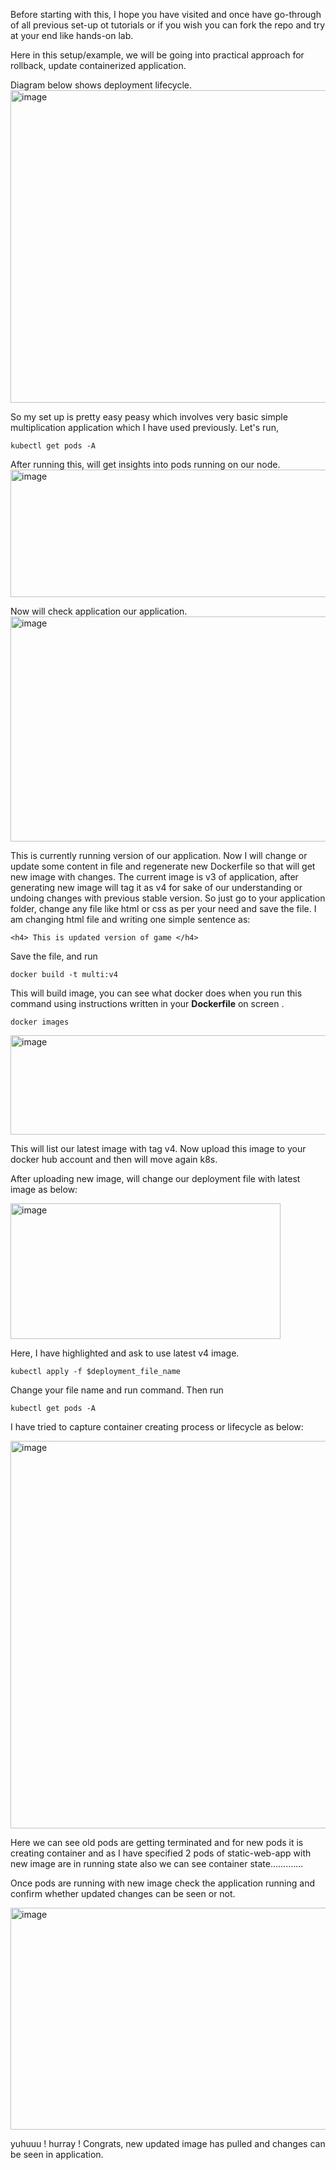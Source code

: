 Before starting with this, I hope you have visited and once have go-through of all previous set-up ot tutorials or if you wish you can fork the repo and try at your end like hands-on lab. 

Here in this setup/example, we will be going into practical approach for rollback, update containerized application.

Diagram below shows deployment lifecycle. 
<img width="740" height="500" alt="image" src="https://garba.org/posts/2020/k8s-life-cycle/k8s-life-cycle-2.jpg" />

So my set up is pretty easy peasy which involves very basic simple multiplication application which I have used previously. 
Let's run,
```
kubectl get pods -A
```
After running this, will get insights into pods running on our node.  
<img width="740" height="204" alt="image" src="https://github.com/user-attachments/assets/e4b16edb-e771-4d87-9ef8-8ecd37ce4a6a" />

Now will check application our application. 
<img width="747" height="360" alt="image" src="https://github.com/user-attachments/assets/4cd4706f-44db-4e2d-a4b4-ec89c55d557e" />

This is currently running version of our application.
Now I will change or update some content in file and regenerate new Dockerfile so that will get new image with changes. 
The current image is v3 of application, after generating new image will tag it as v4 for sake of our understanding or undoing changes with previous stable version.
So just go to your application folder, change any file like html or css as per your need and save the file. 
I am changing html file and writing one simple sentence as: 
```
<h4> This is updated version of game </h4>
```
Save the file, and run 
```
docker build -t multi:v4
```
This will build image, you can see what docker does when you run this command using instructions written in your **Dockerfile** on screen .
```
docker images
```
<img width="638" height="159" alt="image" src="https://github.com/user-attachments/assets/3f21ab93-4a9a-4a07-9772-efb0d349e407" />

This will list our latest image with tag v4.
Now upload this image to your docker hub account and then will move again k8s. 

After uploading new image, will change our deployment file with latest image as below: 

<img width="432" height="217" alt="image" src="https://github.com/user-attachments/assets/e144102b-f4d1-4dcb-9fb9-42e6e6993e49" />

Here, I have highlighted and ask to use latest v4 image. 

```
kubectl apply -f $deployment_file_name
```
Change your file name and run command.
Then run 
```
kubectl get pods -A
```
I have tried to capture container creating process or lifecycle as below: 

<img width="773" height="620" alt="image" src="https://github.com/user-attachments/assets/10d16f15-8c2b-4c1e-94cf-4e49ca619cbd" />

Here we can see old pods are getting terminated and for new pods it is creating container and as I have specified 2 pods of static-web-app with new image are in running state also we can see container state.............

Once pods are running with new image check the application running and confirm whether updated changes can be seen or not. 

<img width="702" height="355" alt="image" src="https://github.com/user-attachments/assets/a791be1f-f9ff-40bc-b429-3182d9b5030d" />

yuhuuu ! hurray !
Congrats, new updated image has pulled and changes can be seen in application. 









































